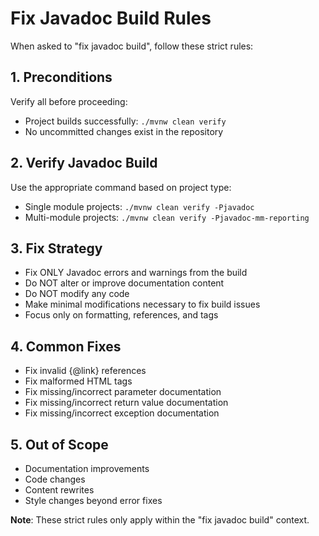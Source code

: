 # Fix Javadoc Build Rules

When asked to "fix javadoc build", follow these strict rules:

## 1. Preconditions
Verify all before proceeding:
- Project builds successfully: `./mvnw clean verify`
- No uncommitted changes exist in the repository

## 2. Verify Javadoc Build
Use the appropriate command based on project type:
- Single module projects: `./mvnw clean verify -Pjavadoc`
- Multi-module projects: `./mvnw clean verify -Pjavadoc-mm-reporting`

## 3. Fix Strategy
- Fix ONLY Javadoc errors and warnings from the build
- Do NOT alter or improve documentation content
- Do NOT modify any code
- Make minimal modifications necessary to fix build issues
- Focus only on formatting, references, and tags

## 4. Common Fixes
- Fix invalid {@link} references
- Fix malformed HTML tags
- Fix missing/incorrect parameter documentation
- Fix missing/incorrect return value documentation
- Fix missing/incorrect exception documentation

## 5. Out of Scope
- Documentation improvements
- Code changes
- Content rewrites
- Style changes beyond error fixes

**Note**: These strict rules only apply within the "fix javadoc build" context.
